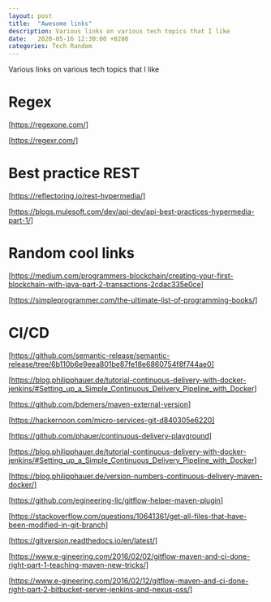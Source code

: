 ```yaml
---
layout: post
title:  "Awesome links"
description: Various links on various tech topics that I like
date:   2020-05-16 12:30:00 +0200
categories: Tech Random 
---
```

Various links on various tech topics that I like

# Regex
[https://regexone.com/]

[https://regexr.com/]


# Best practice REST

[https://reflectoring.io/rest-hypermedia/]

[https://blogs.mulesoft.com/dev/api-dev/api-best-practices-hypermedia-part-1/]


# Random cool links

[https://medium.com/programmers-blockchain/creating-your-first-blockchain-with-java-part-2-transactions-2cdac335e0ce]

[https://simpleprogrammer.com/the-ultimate-list-of-programming-books/]

# CI/CD

[https://github.com/semantic-release/semantic-release/tree/6b110b6e9eea801be87fe18e6860754f8f744ae0]

[https://blog.philipphauer.de/tutorial-continuous-delivery-with-docker-jenkins/#Setting_up_a_Simple_Continuous_Delivery_Pipeline_with_Docker]

[https://github.com/bdemers/maven-external-version]

[https://hackernoon.com/micro-services-git-d840305e6220]

[https://github.com/phauer/continuous-delivery-playground]

[https://blog.philipphauer.de/tutorial-continuous-delivery-with-docker-jenkins/#Setting_up_a_Simple_Continuous_Delivery_Pipeline_with_Docker]

[https://blog.philipphauer.de/version-numbers-continuous-delivery-maven-docker/]

[https://github.com/egineering-llc/gitflow-helper-maven-plugin]

[https://stackoverflow.com/questions/10641361/get-all-files-that-have-been-modified-in-git-branch]

[https://gitversion.readthedocs.io/en/latest/]

[https://www.e-gineering.com/2016/02/02/gitflow-maven-and-ci-done-right-part-1-teaching-maven-new-tricks/]

[https://www.e-gineering.com/2016/02/12/gitflow-maven-and-ci-done-right-part-2-bitbucket-server-jenkins-and-nexus-oss/]